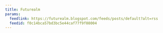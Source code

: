 ```yaml
---
title: Futurealm
params:
  feedlink: https://futurealm.blogspot.com/feeds/posts/default?alt=rss
  feedid: f0c14bca57bd3bc5e44caf77f9f08004
---
```

